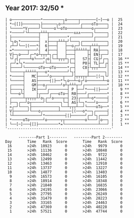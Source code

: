 Year 2017: 32/50 *
------------------------------------------------------------
    | o─────────────*─────────┐o─────┬───────[─]──o |  25 
    | *─┤[]├───────┐├──────┐o─┴──────┘┌────oTo────┐ |  24 
    | └─────*V┌────┘└─────o└─oTo──────┴────o┌─────┘ |  23 
    | *─────┘└┴────┬┴┴┴┬───────────∧∧∧─────┐└─────┐ |  22 
    | ├────────────┤   ├────────*┌─────────┘┌─────┘ |  21 
    | └┐o┐*────────┤  x├───┬┴┴┴┬┘└───┐┌─────┴─────┐ |  20 
    | ┌┴─┘└──|(───*┤  6├───┤   ├──o┌─┘└───┬┴┴┴┬───┘ |  19 
    | =*──────┬───┘┤  4├───┤   ├───┼┴┴┴┴┴┬┤ RA├───┐ |  18 
    | V├─┐o───┘┌─*o┴┬┬┬┴┐┌─┤   ├───┤     ├┤ EN├┌──┘ |  17 
    | └┘┌┤┌────┴o└───*┌o│└─┴┬┬┬┴┐┌─┤   S7├┤ CG├┘┌─┐ |  16 **
    | ┌─┘=└┐*────────┘└─┴───────┘└─┤   P0├┤ TL├─┘┌┤ |  15 **
    | ├────┘└──────oTo──oTo─────*┌─┤   C0├└┬┬┬┴──┘│ |  14 **
    | └─────┬┴┴┴┴┴┬───o*────────┘└┐┤     ├───────┐│ |  13 **
    | *─────┤   MC├────┘o─────┬───┘├┬┬┬┬┬┴───|(─┐└┘ |  12 **
    | └─────┤   AS├─────┤|├──*└┐o──┴─o┌┘o───────┴─o |  11 **
    | ┌─────┤   GM├──o┌──────┘o┴┬┴┴┴┬─┘┌──────────* |  10 **
    | ├────┐┤   IK├───┘┌────────┤ P ├──┘*───┤|├───┘ |   9 **
    | └───o└┤     ├┌───┘┌───oTo─┤ R0├───┘┌────────* |   8 **
    | ┌─────┴┬┬┬┬┬┴┘o┐┌─┘o────┬─┤ 23├┌───┴─o*─────┤ |   7 **
    | ├──┐┌──┘o┬─────┘└──────┐└─┤ AG├└─┐*───┘o────┘ |   6 **
    | =┌─┘└───┐├────────────┐└──┴┬┬┬┴──┘└────oTo──* |   5 **
    | V├──────┘└───o┌───────┴─────|(───o*──┐┌─────┤ |   4 **
    | └┴────────────┘*─────────┤|├──────┘┌─┘└┐┌───┘ |   3 **
    | *─────oTo──────┘o──────┬┬─────────o└───┘│o──┐ |   2 **
    | └──[─]───┤[]├─────────*=└───────────────┴───┘ |   1 **
    '-----------------------------------------------'       

          --------Part 1--------   --------Part 2--------
    Day       Time   Rank  Score       Time   Rank  Score
     16       >24h  10923      0       >24h   9979      0
     15       >24h  11136      0       >24h  10848      0
     14       >24h  10462      0       >24h   9722      0
     13       >24h  12499      0       >24h  11442      0
     12       >24h  13463      0       >24h  12910      0
     11       >24h  13737      0       >24h  13227      0
     10       >24h  14877      0       >24h  13403      0
      9       >24h  16573      0       >24h  16105      0
      8       >24h  18914      0       >24h  18348      0
      7       >24h  21840      0       >24h  16835      0
      6       >24h  24195      0       >24h  23066      0
      5       >24h  27795      0       >24h  26249      0
      4       >24h  31479      0       >24h  28223      0
      3       >24h  33165      0       >24h  24463      0
      2       >24h  47369      0       >24h  40228      0
      1       >24h  57521      0       >24h  47744      0

